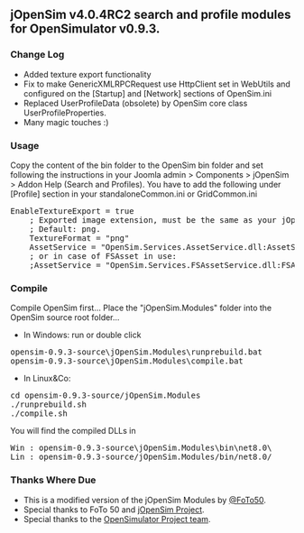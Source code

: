 ## jOpenSim v4.0.4RC2 search and profile modules for OpenSimulator v0.9.3.
### Change Log
+ Added texture export functionality 
+ Fix to make GenericXMLRPCRequest use HttpClient set in WebUtils and configured on the [Startup] and [Network] sections of OpenSim.ini
+ Replaced UserProfileData (obsolete) by OpenSim core class UserProfileProperties.
+ Many magic touches :)

### Usage
Copy the content of the bin folder to the OpenSim bin folder and set following the instructions in your Joomla admin > Components > jOpenSim > Addon Help (Search and Profiles).
You have to add the following under [Profile] section in your standaloneCommon.ini or GridCommon.ini
<pre>EnableTextureExport = true
    ; Exported image extension, must be the same as your jOpenSim settings (png or jpg)
    ; Default: png.
    TextureFormat = "png"
    AssetService = "OpenSim.Services.AssetService.dll:AssetService"
	; or in case of FSAsset in use:
	;AssetService = "OpenSim.Services.FSAssetService.dll:FSAssetConnector"</pre>

### Compile
Compile OpenSim first...
Place the "jOpenSim.Modules" folder into the OpenSim source root folder...
+ In Windows: run or double click
<pre>opensim-0.9.3-source\jOpenSim.Modules\runprebuild.bat
opensim-0.9.3-source\jOpenSim.Modules\compile.bat</pre>
+ In Linux&Co:
<pre>cd opensim-0.9.3-source/jOpenSim.Modules
./runprebuild.sh
./compile.sh</pre>
You will find the compiled DLLs in 
<pre>Win : opensim-0.9.3-source\jOpenSim.Modules\bin\net8.0\
Lin : opensim-0.9.3-source/jOpenSim.Modules/bin/net8.0/</pre>

### Thanks Where Due
+ This is a modified version of the jOpenSim Modules by [@FoTo50](https://github.com/FoTo50).
+ Special thanks to FoTo 50 and [jOpenSim Project](https://www.jopensim.com/).
+ Special thanks to the [OpenSimulator Project team](http://opensimulator.org/).
